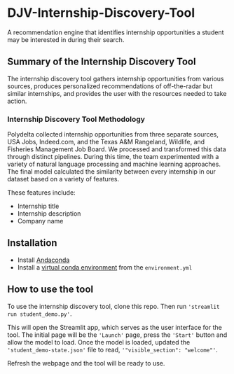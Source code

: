 # DJV-Internship-Discovery-Tool #
A recommendation engine that identifies internship opportunities a student may be interested in during their search.

## Summary of the Internship Discovery Tool ##
The internship discovery tool gathers internship opportunities from various sources, produces personalized recommendations of off-the-radar but similar internships, and provides the user with the resources needed to take action. 

### Internship Discovery Tool Methodology ###
Polydelta collected internship opportunities from three separate sources, USA Jobs, Indeed.com, and the Texas A&M Rangeland, Wildlife, and Fisheries Management Job Board. We processed and transformed this data through distinct pipelines. During this time, the team experimented with a variety of natural language processing and machine learning approaches. The final model calculated the similarity between every internship in our dataset based on a variety of features.

These features include:
- Internship title
- Internship description
- Company name

## Installation ##
- Install [Andaconda](https://docs.anaconda.com/anaconda/install/index.html)
- Install a [virtual conda environment](https://docs.conda.io/projects/conda/en/latest/user-guide/tasks/manage-environments.html) from the `environment.yml`

## How to use the tool ##
To use the internship discovery tool, clone this repo. Then run `'streamlit run student_demo.py'`.

This will open the Streamlit app, which serves as the user interface for the tool. The initial page will be the `'Launch'` page, press the `'Start'` button and allow the model to load. Once the model is loaded, updated the `'student_demo-state.json'` file to read, `'"visible_section": "welcome"'`. 

Refresh the webpage and the tool will be ready to use.
